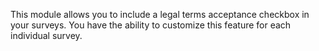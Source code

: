 This module allows you to include a legal terms acceptance checkbox in
your surveys. You have the ability to customize this feature for each
individual survey.
